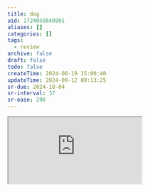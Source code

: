 ```yaml
---
title: dog
uid: 1724050840901
aliases: []
categories: []
tags:
  - review
archive: false
draft: false
todo: false
createTime: 2024-08-19 15:00:40
updateTime: 2024-09-12 08:13:25
sr-due: 2024-10-04
sr-interval: 37
sr-ease: 290
---
```


<iframe
  class="iframe_full"
  src="https://dict.youdao.com/result?word=dog&lang=en"
>
</iframe>
